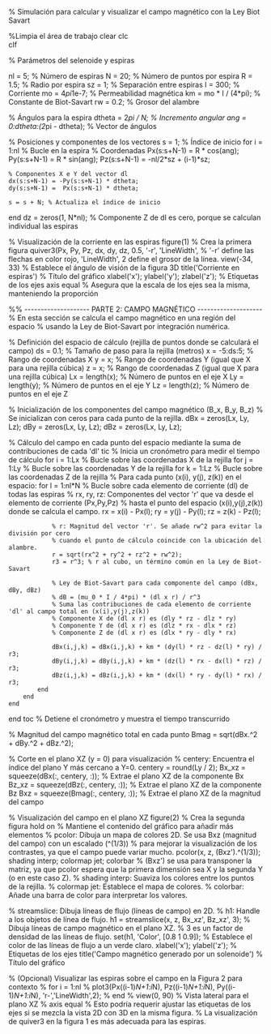 % Simulación para calcular y visualizar el campo magnético con la Ley Biot Savart 

%Limpia el área de trabajo 
clear 
clc  
clf 

% Parámetros del selenoide y espiras 

nl = 5; % Número de espiras 
N = 20; % Número de puntos por espira 
R = 1.5; % Radio por espira 
sz = 1; % Separación entre espiras 
I = 300; % Corriente 
mo = 4*pi*1e-7; % Permeabilidad magnética 
km = mo * I / (4*pi); % Constante de Biot-Savart
rw = 0.2; % Grosor del alambre 

% Ángulos para la espira
dtheta = 2*pi / N; % Incremento angular 
ang = 0:dtheta:(2*pi - dtheta); % Vector de ángulos 

% Posiciones y componentes de los vectores 
s = 1; % Índice de inicio 
for i = 1:nl % Bucle en la espira
% Coordenadas 
    Px(s:s+N-1) = R * cos(ang);
    Py(s:s+N-1) = R * sin(ang);
    Pz(s:s+N-1) = -nl/2*sz + (i-1)*sz;

    % Componentes X e Y del vector dl
    dx(s:s+N-1) = -Py(s:s+N-1) * dtheta;
    dy(s:s+N-1) =  Px(s:s+N-1) * dtheta;

    s = s + N; % Actualiza el índice de inicio 
end
dz = zeros(1, N*nl); % Componente Z de dl es cero, porque se calculan individual las espiras 

% Visualización de la corriente en las espiras
figure(1) % Crea la primera figura
quiver3(Px, Py, Pz, dx, dy, dz, 0.5, '-r', 'LineWidth', 
% '-r' define las flechas en color rojo, 'LineWidth', 2 define el grosor de la línea.
view(-34, 33) % Establece el ángulo de visión de la figura 3D
title('Corriente en espiras') % Título del gráfico
xlabel('x'); ylabel('y'); zlabel('z'); % Etiquetas de los ejes
axis equal % Asegura que la escala de los ejes sea la misma, manteniendo la proporción

%% -------------------- PARTE 2: CAMPO MAGNÉTICO --------------------
% En esta sección se calcula el campo magnético en una región del espacio
% usando la Ley de Biot-Savart por integración numérica.

% Definición del espacio de cálculo (rejilla de puntos donde se calculará el campo)
ds = 0.1; % Tamaño de paso para la rejilla (metros)
x = -5:ds:5; % Rango de coordenadas X
y = x; % Rango de coordenadas Y (igual que X para una rejilla cúbica)
z = x; % Rango de coordenadas Z (igual que X para una rejilla cúbica)
Lx = length(x); % Número de puntos en el eje X
Ly = length(y); % Número de puntos en el eje Y
Lz = length(z); % Número de puntos en el eje Z

% Inicialización de los componentes del campo magnético (B_x, B_y, B_z)
% Se inicializan con ceros para cada punto de la rejilla.
dBx = zeros(Lx, Ly, Lz);
dBy = zeros(Lx, Ly, Lz);
dBz = zeros(Lx, Ly, Lz);

% Cálculo del campo en cada punto del espacio mediante la suma de contribuciones de cada 'dl'
tic % Inicia un cronómetro para medir el tiempo de cálculo
for i = 1:Lx % Bucle sobre las coordenadas X de la rejilla
    for j = 1:Ly % Bucle sobre las coordenadas Y de la rejilla
        for k = 1:Lz % Bucle sobre las coordenadas Z de la rejilla
            % Para cada punto (x(i), y(j), z(k)) en el espacio:
            for l = 1:nl*N % Bucle sobre cada elemento de corriente (dl) de todas las espiras
                % rx, ry, rz: Componentes del vector 'r' que va desde el elemento de corriente (Px,Py,Pz)
                % hasta el punto del espacio (x(i),y(j),z(k)) donde se calcula el campo.
                rx = x(i) - Px(l);
                ry = y(j) - Py(l);
                rz = z(k) - Pz(l);
                
                % r: Magnitud del vector 'r'. Se añade rw^2 para evitar la división por cero
                % cuando el punto de cálculo coincide con la ubicación del alambre.
                r = sqrt(rx^2 + ry^2 + rz^2 + rw^2);
                r3 = r^3; % r al cubo, un término común en la Ley de Biot-Savart

                % Ley de Biot-Savart para cada componente del campo (dBx, dBy, dBz)
                % dB = (mu_0 * I / 4*pi) * (dl x r) / r^3
                % Suma las contribuciones de cada elemento de corriente 'dl' al campo total en (x(i),y(j),z(k))
                % Componente X de (dl x r) es (dly * rz - dlz * ry)
                % Componente Y de (dl x r) es (dlz * rx - dlx * rz)
                % Componente Z de (dl x r) es (dlx * ry - dly * rx)
                
                dBx(i,j,k) = dBx(i,j,k) + km * (dy(l) * rz - dz(l) * ry) / r3;
                dBy(i,j,k) = dBy(i,j,k) + km * (dz(l) * rx - dx(l) * rz) / r3;
                dBz(i,j,k) = dBz(i,j,k) + km * (dx(l) * ry - dy(l) * rx) / r3;
            end
        end
    end
end
toc % Detiene el cronómetro y muestra el tiempo transcurrido

% Magnitud del campo magnético total en cada punto
Bmag = sqrt(dBx.^2 + dBy.^2 + dBz.^2);

% Corte en el plano XZ (y = 0) para visualización
% centery: Encuentra el índice del plano Y más cercano a Y=0.
centery = round(Ly / 2);
Bx_xz = squeeze(dBx(:, centery, :)); % Extrae el plano XZ de la componente Bx
Bz_xz = squeeze(dBz(:, centery, :)); % Extrae el plano XZ de la componente Bz
Bxz = squeeze(Bmag(:, centery, :)); % Extrae el plano XZ de la magnitud del campo

% Visualización del campo en el plano XZ
figure(2) % Crea la segunda figura
hold on % Mantiene el contenido del gráfico para añadir más elementos
% pcolor: Dibuja un mapa de colores 2D. Se usa Bxz (magnitud del campo) con un escalado (^(1/3))
% para mejorar la visualización de los contrastes, ya que el campo puede variar mucho.
pcolor(x, z, (Bxz').^(1/3)); shading interp; colormap jet; colorbar
% (Bxz') se usa para transponer la matriz, ya que pcolor espera que la primera dimensión sea X y la segunda Y (o en este caso Z).
% shading interp: Suaviza los colores entre los puntos de la rejilla.
% colormap jet: Establece el mapa de colores.
% colorbar: Añade una barra de color para interpretar los valores.

% streamslice: Dibuja líneas de flujo (líneas de campo) en 2D.
% h1: Handle a los objetos de línea de flujo.
h1 = streamslice(x, z, Bx_xz', Bz_xz', 3); % Dibuja líneas de campo magnético en el plano XZ.
% 3 es un factor de densidad de las líneas de flujo.
set(h1, 'Color', [0.8 1 0.9]); % Establece el color de las líneas de flujo a un verde claro.
xlabel('x'); ylabel('z'); % Etiquetas de los ejes
title('Campo magnético generado por un solenoide') % Título del gráfico

% (Opcional) Visualizar las espiras sobre el campo en la Figura 2 para contexto
% for i = 1:nl
%     plot3(Px((i-1)*N+1:i*N), Pz((i-1)*N+1:i*N), Py((i-1)*N+1:i*N), 'r-','LineWidth',2);
% end
% view(0, 90) % Vista lateral para el plano XZ
% axis equal
% Esto podría requerir ajustar las etiquetas de los ejes si se mezcla la vista 2D con 3D en la misma figura.
% La visualización de quiver3 en la figura 1 es más adecuada para las espiras.
